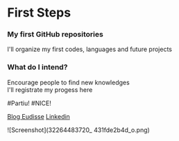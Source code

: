 # First Steps

### My first GitHub repositories 
I'll organize my first codes, languages and future projects

### What do I intend?

Encourage people to find new knowledges <br>
I'll registrate my progess here


#Partiu!
#NICE!

[Blog Eudisse](https://medium.com/eudisse)
[Linkedin](https://www.linkedin.com/in/vinismaraujo/)



![Screenshot](32264483720_ 431fde2b4d_o.png)


